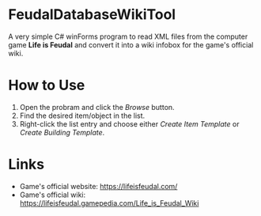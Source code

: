 # FeudalDatabaseWikiTool
A very simple C# winForms program to read XML files from the computer game **Life is Feudal** and convert it into a wiki infobox for the game's official wiki.

# How to Use
1. Open the probram and click the *Browse* button.
2. Find the desired item/object in the list.
3. Right-click the list entry and choose either *Create Item Template* or *Create Building Template*.

# Links
- Game's official website: https://lifeisfeudal.com/
- Game's official wiki: https://lifeisfeudal.gamepedia.com/Life_is_Feudal_Wiki
